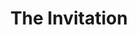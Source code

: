 ---
layout: prompt
type: flux
title: The Invitation
badge_main: Flux Prompt
canva_page: 9
trigger_field:
  id: trigger-word-input
  label: Trigger Word
  placeholder: "give your trigger word"
  default: "your trigger word"
  copy_label: Copy Prompt
  token: "(your-trigger-word)"
prompt: |
    A hyperrealistic vertical (9:16) photograph of (your-trigger-word) — a light-skinned (man or woman) in (his/her) (your age range), with short dark hair and neatly groomed stubble, wearing a fitted dark blue t-shirt — standing in the center of a misty, cool-colored tropical rainforest. He is facing the viewer directly, his expression calm but alert, as if sensing something behind him. Behind (him/her), a large, camouflaged alien spaceship door is parting open seamlessly from within the jungle foliage, revealing a glowing interior corridor bathed in soft neon magenta and indigo light. The rainforest remains lush and shadowed, with ambient light from the corridor casting subtle reflections on the leaves and highlighting the contours of your-trigger-word’s face and shirt. The image is sharply detailed with a cinematic depth-of-field, vibrant color grading, and texture fidelity — resembling a photo captured by an ultra-high-end smartphone camera. The atmosphere implies mystery, discovery, and a call to evolution.
---